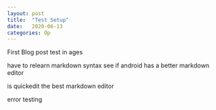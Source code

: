 ```yaml
---
layout: post
title:  "Test Setup"
date:   2020-06-13 
categories: Op
---
```


First Blog post test in ages


have to relearn markdown syntax
see if android has a better markdown editor

is quickedit the best markdown editor

error testing